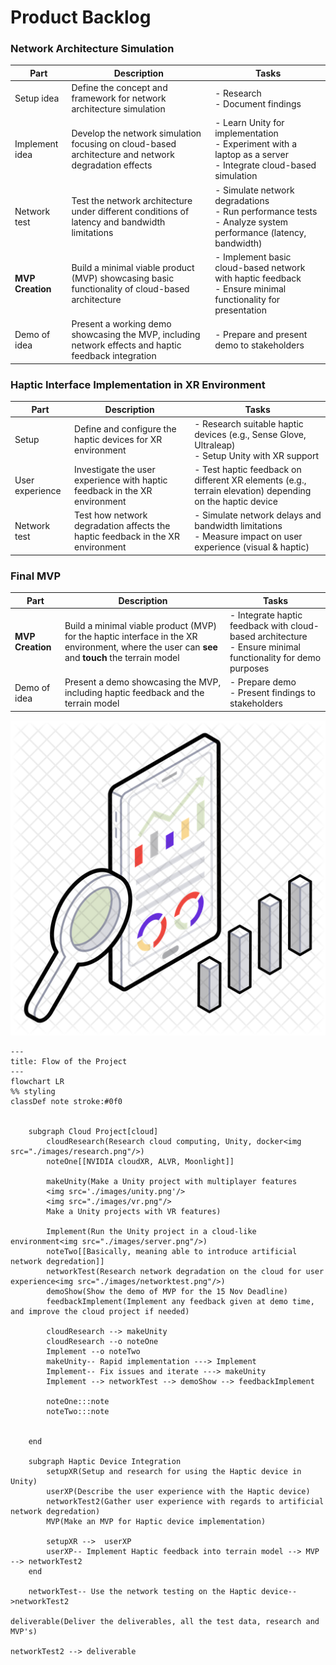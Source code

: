 # Product Backlog

### Network Architecture Simulation


<div class="table">

| Part             | Description                                                                                          | Tasks                                                                                                                |
| ---------------- | ---------------------------------------------------------------------------------------------------- | -------------------------------------------------------------------------------------------------------------------- |
| Setup idea       | Define the concept and framework for network architecture simulation                                 | - Research <br> - Document findings                                                                                  |
| Implement idea   | Develop the network simulation focusing on cloud-based architecture and network degradation effects  | - Learn Unity for implementation <br> - Experiment with a laptop as a server <br> - Integrate cloud-based simulation |
| Network test     | Test the network architecture under different conditions of latency and bandwidth limitations        | - Simulate network degradations <br> - Run performance tests <br> - Analyze system performance (latency, bandwidth)  |
| **MVP Creation** | Build a minimal viable product (MVP) showcasing basic functionality of cloud-based architecture      | - Implement basic cloud-based network with haptic feedback <br> - Ensure minimal functionality for presentation      |
| Demo of idea     | Present a working demo showcasing the MVP, including network effects and haptic feedback integration | - Prepare and present demo to stakeholders                                                                           |


### Haptic Interface Implementation in XR Environment

| Part            | Description                                                                    | Tasks                                                                                                          |
| --------------- | ------------------------------------------------------------------------------ | -------------------------------------------------------------------------------------------------------------- |
| Setup           | Define and configure the haptic devices for XR environment                     | - Research suitable haptic devices (e.g., Sense Glove, Ultraleap) <br> - Setup Unity with XR support           |
| User experience | Investigate the user experience with haptic feedback in the XR environment     | - Test haptic feedback on different XR elements (e.g., terrain elevation) depending on the haptic device       |
| Network test    | Test how network degradation affects the haptic feedback in the XR environment | - Simulate network delays and bandwidth limitations <br> - Measure impact on user experience (visual & haptic) |

### Final MVP
| Part             | Description                                                                                                                                     | Tasks                                                                                                           |
| ---------------- | ----------------------------------------------------------------------------------------------------------------------------------------------- | --------------------------------------------------------------------------------------------------------------- |
| **MVP Creation** | Build a minimal viable product (MVP) for the haptic interface in the XR environment, where the user can **see** and **touch** the terrain model | - Integrate haptic feedback with cloud-based architecture <br> - Ensure minimal functionality for demo purposes |
| Demo of idea     | Present a demo showcasing the MVP, including haptic feedback and the terrain model                                                              | - Prepare demo <br> - Present findings to stakeholders                                                          |

![](./images/research.png)

```mermaid
---
title: Flow of the Project
---
flowchart LR
%% styling
classDef note stroke:#0f0


    subgraph Cloud Project[cloud]
        cloudResearch(Research cloud computing, Unity, docker<img src="./images/research.png"/>)
        noteOne[[NVIDIA cloudXR, ALVR, Moonlight]]
        
        makeUnity(Make a Unity project with multiplayer features 
        <img src='./images/unity.png'/>
        <img src="./images/vr.png"/>
        Make a Unity projects with VR features) 

        Implement(Run the Unity project in a cloud-like environment<img src="./images/server.png"/>)
        noteTwo[[Basically, meaning able to introduce artificial network degredation]]
        networkTest(Research network degradation on the cloud for user experience<img src="./images/networktest.png"/>)
        demoShow(Show the demo of MVP for the 15 Nov Deadline)
        feedbackImplement(Implement any feedback given at demo time, and improve the cloud project if needed)

        cloudResearch --> makeUnity
        cloudResearch --o noteOne
        Implement --o noteTwo
        makeUnity-- Rapid implementation ---> Implement
        Implement-- Fix issues and iterate ---> makeUnity
        Implement --> networkTest --> demoShow --> feedbackImplement

        noteOne:::note
        noteTwo:::note

        
    end

    subgraph Haptic Device Integration
        setupXR(Setup and research for using the Haptic device in Unity)
        userXP(Describe the user experience with the Haptic device)
        networkTest2(Gather user experience with regards to artificial network degredation)
        MVP(Make an MVP for Haptic device implementation)

        setupXR -->  userXP
        userXP-- Implement Haptic feedback into terrain model --> MVP --> networkTest2
    end

    networkTest-- Use the network testing on the Haptic device-->networkTest2

deliverable(Deliver the deliverables, all the test data, research and MVP's)

networkTest2 --> deliverable
```
